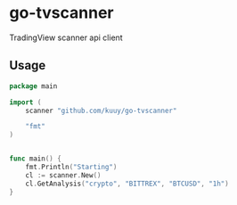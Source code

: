 # go-tvscanner
TradingView scanner api client

## Usage
~~~ go
package main

import (
	scanner "github.com/kuuy/go-tvscanner"

	"fmt"
)


func main() {
	fmt.Println("Starting")
	cl := scanner.New()
	cl.GetAnalysis("crypto", "BITTREX", "BTCUSD", "1h")
}
~~~